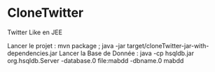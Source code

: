 # CloneTwitter
Twitter Like en JEE

Lancer le projet : mvn package ; java -jar target/cloneTwitter-jar-with-dependencies.jar
Lancer la Base de Donnée : java -cp hsqldb.jar org.hsqldb.Server -database.0 file:mabdd -dbname.0 mabdd
